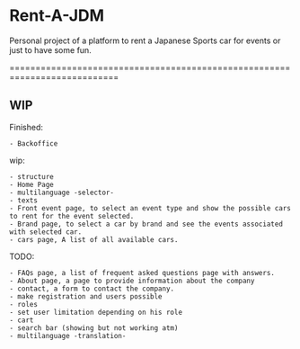 # Rent-A-JDM


Personal project of a platform to rent a Japanese Sports car for events or just to have some fun.

===========================================================================

## WIP

Finished: 

    - Backoffice

wip:

    - structure
    - Home Page
    - multilanguage -selector-
    - texts
    - Front event page, to select an event type and show the possible cars to rent for the event selected. 
    - Brand page, to select a car by brand and see the events associated with selected car.
    - cars page, A list of all available cars.

TODO: 

    - FAQs page, a list of frequent asked questions page with answers.
    - About page, a page to provide information about the company
    - contact, a form to contact the company.
    - make registration and users possible
    - roles
    - set user limitation depending on his role
    - cart
    - search bar (showing but not working atm)
    - multilanguage -translation-